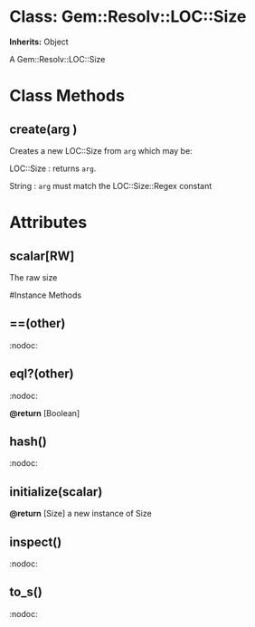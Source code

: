# Class: Gem::Resolv::LOC::Size
**Inherits:** Object
    

A Gem::Resolv::LOC::Size


# Class Methods
## create(arg ) [](#method-c-create)
Creates a new LOC::Size from `arg` which may be:

LOC::Size
:   returns `arg`.

String
:   `arg` must match the LOC::Size::Regex constant

# Attributes
## scalar[RW] [](#attribute-i-scalar)
The raw size


#Instance Methods
## ==(other) [](#method-i-==)
:nodoc:

## eql?(other) [](#method-i-eql?)
:nodoc:

**@return** [Boolean] 

## hash() [](#method-i-hash)
:nodoc:

## initialize(scalar) [](#method-i-initialize)

**@return** [Size] a new instance of Size

## inspect() [](#method-i-inspect)
:nodoc:

## to_s() [](#method-i-to_s)
:nodoc:


